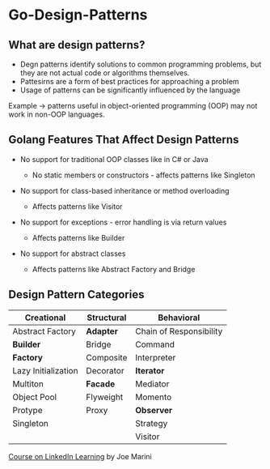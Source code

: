 # Go-Design-Patterns

## What are design patterns?

- Degn patterns identify solutions to common programming problems, but they are not actual code or algorithms themselves.
- Pattesirns are a form of best practices for approaching a problem
- Usage of patterns can be significantly influenced by the language

Example -> patterns useful in object-oriented programming (OOP) may not work in non-OOP languages.

## Golang Features That Affect Design Patterns

- No support for traditional OOP classes like in C# or Java
    -   No static members or constructors - affects patterns like Singleton
- No support for class-based inheritance or method overloading
    - Affects patterns like Visitor

- No support for exceptions - error handling is via return values
    - Affects  patterns like Builder

- No support for abstract classes
    - Affects patterns like Abstract Factory and Bridge

## Design Pattern Categories

| Creational | Structural | Behavioral |
| --- | ---  | --- |
| Abstract Factory | **Adapter** | Chain of Responsibility |
| **Builder** | Bridge | Command |
| **Factory** | Composite | Interpreter |
| Lazy Initialization | Decorator | **Iterator** |
| Multiton | **Facade** | Mediator |
| Object Pool | Flyweight | Momento |
| Protype | Proxy | **Observer** |
| Singleton |  | Strategy |
|  |  | Visitor |

[Course on LinkedIn Learning](https://www.linkedin.com/learning/go-design-patterns/) by Joe Marini